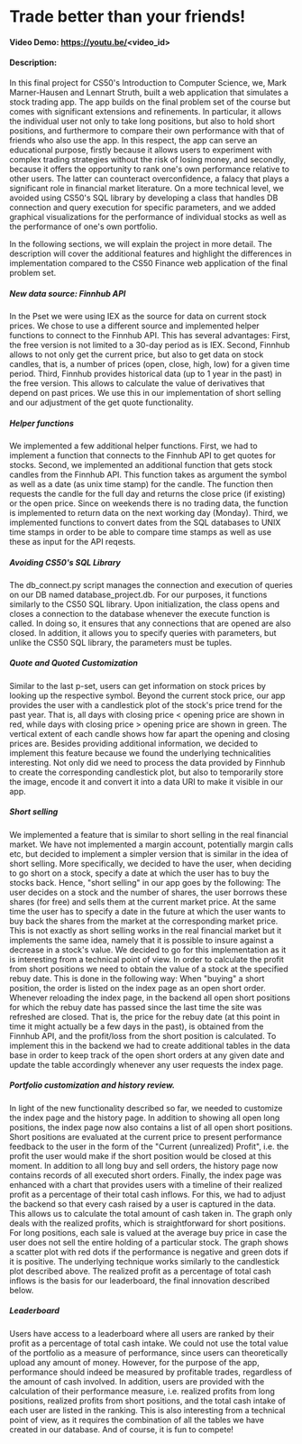 # Trade better than your friends!
#### Video Demo: https://youtu.be/<video_id>
#### Description:
In this final project for CS50's Introduction to Computer Science, we, Mark Marner-Hausen and Lennart Struth, built a web application that simulates a stock trading app. The app builds on the final problem set of the course but comes with significant extensions and refinements. In particular, it allows the individual user not only to take long positions, but also to hold short positions, and furthermore to compare their own performance with that of friends who also use the app. In this respect, the app can serve an educational purpose, firstly because it allows users to experiment with complex trading strategies without the risk of losing money, and secondly, because it offers the opportunity to rank one's own performance relative to other users. The latter can counteract overconfidence, a falacy that plays a significant role in financial market literature. On a more technical level, we avoided using CS50's SQL library by developing a class that handles DB connection and query execution for specific parameters, and we added graphical visualizations for the performance of individual stocks as well as the performance of one's own portfolio. 

In the following sections, we will explain the project in more detail. The description will cover the additional features and highlight the differences in implementation compared to the CS50 Finance web application of the final problem set.


##### New data source: Finnhub API
In the Pset we were using IEX as the source for data on current stock prices. We chose to use a different source and implemented helper functions to connect to the Finnhub API. This has several advantages:
First, the free version is not limited to a 30-day period as is IEX.
Second, Finnhub allows to not only get the current price, but also to get data on stock candles, that is, a number of prices (open, close, high, low) for a given time period.
Third, Finnhub provides historical data (up to 1 year in the past) in the free version. This allows to calculate the value of derivatives that depend on past prices. We use this in our implementation of short selling and our adjustment of the get quote functionality.


##### Helper functions
We implemented a few additional helper functions. First, we had to implement a function that connects to the Finnhub API to get quotes for stocks. Second, we implemented an additional function that gets stock candles from the Finnhub API. This function takes as argument the symbol as well as a date (as unix time stamp) for the candle. The function then requests the candle for the full day and returns the close price (if existing) or the open price. Since on weekends there is no trading data, the function is implemented to return data on the next working day (Monday). Third, we implemented functions to convert dates from the SQL databases to UNIX time stamps in order to be able to compare time stamps as well as use these as input for the API reqests.


##### Avoiding CS50's SQL Library
The db_connect.py script manages the connection and execution of queries on our DB named database_project.db. For our purposes, it functions similarly to the CS50 SQL library. Upon initialization, the class opens and closes a connection to the database whenever the execute function is called. In doing so, it ensures that any connections that are opened are also closed. In addition, it allows you to specify queries with parameters, but unlike the CS50 SQL library, the parameters must be tuples.


##### Quote and Quoted Customization 
Similar to the last p-set, users can get information on stock prices by looking up the respective symbol. Beyond the current stock price, our app provides the user with a candlestick plot of the stock's price trend for the past year. That is, all days with closing price < opening price are shown in red, while days with closing price > opening price are shown in green. The vertical extent of each candle shows how far apart the opening and closing prices are. Besides providing additional information, we decided to implement this feature because we found the underlying technicalities interesting. Not only did we need to process the data provided by Finnhub to create the corresponding candlestick plot, but also to temporarily store the image, encode it and convert it into a data URI to make it visible in our app.


##### Short selling
We implemented a feature that is similar to short selling in the real financial market. We have not implemented a margin account, potentially margin calls etc, but decided to implement a simpler version that is similar in the idea of short selling. More specifically, we decided to have the user, when deciding to go short on a stock, specify a date at which the user has to buy the stocks back. Hence, "short selling" in our app goes by the following: The user decides on a stock and the number of shares, the user borrows these shares (for free) and sells them at the current market price. At the same time the user has to specify a date in the future at which the user wants to buy back the shares from the market at the corresponding market price. This is not exactly as short selling works in the real financial market but it implements the same idea, namely that it is possible to insure against a decrease in a stock's value.
We decided to go for this implementation as it is interesting from a technical point of view. In order to calculate the profit from short positions we need to obtain the value of a stock at the specified rebuy date. This is done in the following way: When "buying" a short position, the order is listed on the index page as an open short order. Whenever reloading the index page, in the backend all open short positions for which the rebuy date has passed since the last time the site was refreshed are closed. That is, the price for the rebuy date (at this point in time it might actually be a few days in the past), is obtained from the Finnhub API, and the profit/loss from the short position is calculated. To implement this in the backend we had to create additional tables in the data base in order to keep track of the open short orders at any given date and update the table accordingly whenever any user requests the index page.


##### Portfolio customization and history review.
In light of the new functionality described so far, we needed to customize the index page and the history page. In addition to showing all open long positions, the index page now also contains a list of all open short positions. Short positions are evaluated at the current price to present performance feedback to the user in the form of the "Current (unrealized) Profit", i.e. the profit the user would make if the short position would be closed at this moment. In addition to all long buy and sell orders, the history page now contains records of all executed short orders. Finally, the index page was enhanced with a chart that provides users with a timeline of their realized profit as a percentage of their total cash inflows. For this, we had to adjust the backend so that every cash raised by a user is captured in the data. This allows us to calculate the total amount of cash taken in. The graph only deals with the realized profits, which is straightforward for short positions. For long positions, each sale is valued at the average buy price in case the user does not sell the entire holding of a particular stock. The graph shows a scatter plot with red dots if the performance is negative and green dots if it is positive. The underlying technique works similarly to the candlestick plot described above. The realized profit as a percentage of total cash inflows is the basis for our leaderboard, the final innovation described below.  


##### Leaderboard
Users have access to a leaderboard where all users are ranked by their profit as a percentage of total cash intake. We could not use the total value of the portfolio as a measure of performance, since users can theoretically upload any amount of money. However, for the purpose of the app, performance should indeed be measured by profitable trades, regardless of the amount of cash involved. In addition, users are provided with the calculation of their performance measure, i.e. realized profits from long positions, realized profits from short positions, and the total cash intake of each user are listed in the ranking. This is also interesting from a technical point of view, as it requires the combination of all the tables we have created in our database. And of course, it is fun to compete!

